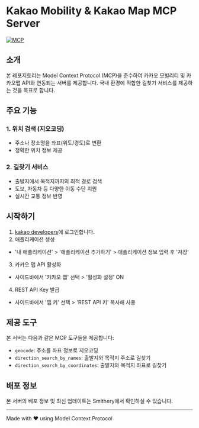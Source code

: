 # Kakao Mobility & Kakao Map MCP Server

[![MCP](https://img.shields.io/badge/MCP-Compliant-blue)](https://github.com/cursor-ai/model-context-protocol)

## 소개

본 레포지토리는 Model Context Protocol (MCP)을 준수하여 카카오 모빌리티 및 카카오맵 API와 연동되는 서버를 제공합니다. 국내 환경에 적합한 길찾기 서비스를 제공하는 것을 목표로 합니다.

## 주요 기능

### 1. 위치 검색 (지오코딩)
- 주소나 장소명을 좌표(위도/경도)로 변환
- 정확한 위치 정보 제공

### 2. 길찾기 서비스
- 출발지에서 목적지까지의 최적 경로 검색
- 도보, 자동차 등 다양한 이동 수단 지원
- 실시간 교통 정보 반영

## 시작하기
1. [kakao developers](https://developers.kakao.com/)에 로그인합니다.
2. 애플리케이션 생성
  - '내 애플리케이션' > '애플리케이션 추가하기' > 애플리케이션 정보 입력 후 '저장'
3. 카카오 맵 API 활성화
  - 사이드바에서 '카카오 맵' 선택 > '활성화 설정' ON
4. REST API Key 발급
  - 사이드바에서 '앱 키' 선택 > 'REST API 키' 복사해 사용

## 제공 도구

본 서버는 다음과 같은 MCP 도구들을 제공합니다:

- `geocode`: 주소를 좌표 정보로 지오코딩
- `direction_search_by_names`: 출발지와 목적지 주소로 길찾기
- `direction_search_by_coordinates`: 출발지와 목적지 좌표로 길찾기

## 배포 정보

본 서버의 배포 정보 및 최신 업데이트는 Smithery에서 확인하실 수 있습니다.

---
Made with ❤️ using Model Context Protocol
